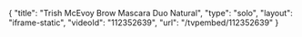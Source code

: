 {
    "title": "Trish McEvoy Brow Mascara Duo  Natural",
    "type": "solo",
    "layout": "iframe-static",
    "videoId": "112352639",
    "url": "\/tvpembed\/112352639"
}